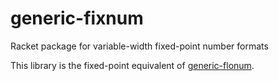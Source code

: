 # generic-fixnum
Racket package for variable-width fixed-point number formats

This library is the fixed-point equivalent of [generic-flonum](https://github.com/bksaiki/generic-flonum).
